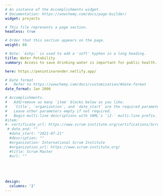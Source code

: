 ```yaml
---
# An instance of the Accomplishments widget.
# Documentation: https://wowchemy.com/docs/page-builder/
widget: projects

# This file represents a page section.
headless: true

# Order that this section appears on the page.
weight: 60

# Note: `&shy;` is used to add a 'soft' hyphen in a long heading.
title: Water Potability
summary: Access to save drinking water is important for public health. According to the world health organization can improved water supply and sanitation and better management of water resources boost the economic growth and contribute to poverty reduction. The project proposal page can be downloaded  [here](https://drive.google.com/file/d/1ub5WxWCgknMja9HBlAFaxM5zory8DHET/view?usp=sharing).The link to the kaggale notebook is [here](https://www.kaggle.com/penintinarenderreddy/water-potability-naren).

here: https://penintinarender.netlify.app/

# Date format
#   Refer to https://wowchemy.com/docs/customization/#date-format
date_format: Jan 2006

# Accomplishments.
#   Add/remove as many `item` blocks below as you like.
#   `title`, `organization`, and `date_start` are the required parameters.
#   Leave other parameters empty if not required.
#   Begin multi-line descriptions with YAML's `|2-` multi-line prefix.
#item:
#- certificate_url: https://www.scrum-institute.org/certifications/Scrum-Institute.Org-SMAC8725d05dbd-38647653935477.pdf
 # date_end: ""
  #date_start: "2021-07-21"
  #description: ""
  #organization: International Scrum Institute
  #organization_url: https://www.scrum-institute.org/
  #title: Scrum Master
  #url: ""





design:
  columns: '2' 
---
```

